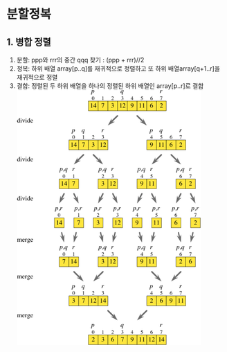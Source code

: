 # 분할정복
## 1. 병합 정렬
1) 분할: ppp와 rrr의 중간 qqq 찾기 : (ppp + rrr)//2
2) 정복: 하위 배열 array[p..q]를 재귀적으로 정렬하고 또 하위 배열array[q+1..r]을 재귀적으로 정렬
3) 결합: 정렬된 두 하위 배열을 하나의 정렬된 하위 배열인 array[p..r]로 결합
![병합정렬](image/ace963383bea8d154f6abd1322a06a73b56b4628.png)
